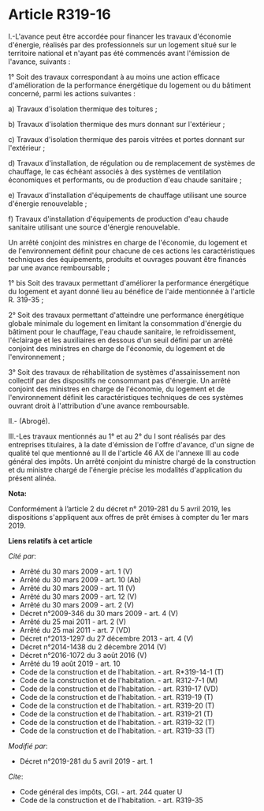 # Article R319-16

I.-L'avance peut être accordée pour financer les travaux d'économie d'énergie, réalisés par des professionnels sur un
logement situé sur le territoire national et n'ayant pas été commencés avant l'émission de l'avance, suivants :

1° Soit des travaux correspondant à au moins une action efficace d'amélioration de la performance énergétique du logement ou
du bâtiment concerné, parmi les actions suivantes :

a) Travaux d'isolation thermique des toitures ;

b) Travaux d'isolation thermique des murs donnant sur l'extérieur ;

c) Travaux d'isolation thermique des parois vitrées et portes donnant sur l'extérieur ;

d) Travaux d'installation, de régulation ou de remplacement de systèmes de chauffage, le cas échéant associés à des systèmes
de ventilation économiques et performants, ou de production d'eau chaude sanitaire ;

e) Travaux d'installation d'équipements de chauffage utilisant une source d'énergie renouvelable ;

f) Travaux d'installation d'équipements de production d'eau chaude sanitaire utilisant une source d'énergie renouvelable.

Un arrêté conjoint des ministres en charge de l'économie, du logement et de l'environnement définit pour chacune de ces
actions les caractéristiques techniques des équipements, produits et ouvrages pouvant être financés par une avance
remboursable ;

1° bis Soit des travaux permettant d'améliorer la performance énergétique du logement et ayant donné lieu au bénéfice de
l'aide mentionnée à l'article R. 319-35 ;

2° Soit des travaux permettant d'atteindre une performance énergétique globale minimale du logement en limitant la
consommation d'énergie du bâtiment pour le chauffage, l'eau chaude sanitaire, le refroidissement, l'éclairage et les
auxiliaires en dessous d'un seuil défini par un arrêté conjoint des ministres en charge de l'économie, du logement et de
l'environnement ;

3° Soit des travaux de réhabilitation de systèmes d'assainissement non collectif par des dispositifs ne consommant pas
d'énergie. Un arrêté conjoint des ministres en charge de l'économie, du logement et de l'environnement définit les
caractéristiques techniques de ces systèmes ouvrant droit à l'attribution d'une avance remboursable.

II.- (Abrogé).

III.-Les travaux mentionnés au 1° et au 2° du I sont réalisés par des entreprises titulaires, à la date d'émission de l'offre
d'avance, d'un signe de qualité tel que mentionné au II de l'article 46 AX de l'annexe III au code général des impôts. Un
arrêté conjoint du ministre chargé de la construction et du ministre chargé de l'énergie précise les modalités d'application
du présent alinéa.

**Nota:**

Conformément à l’article 2 du décret n° 2019-281 du 5 avril 2019, les dispositions s'appliquent aux offres de prêt émises à
compter du 1er mars 2019.

**Liens relatifs à cet article**

_Cité par_:

  - Arrêté du 30 mars 2009 - art. 1 (V)
  - Arrêté du 30 mars 2009 - art. 10 (Ab)
  - Arrêté du 30 mars 2009 - art. 11 (V)
  - Arrêté du 30 mars 2009 - art. 12 (V)
  - Arrêté du 30 mars 2009 - art. 2 (V)
  - Décret n°2009-346 du 30 mars 2009 - art. 4 (V)
  - Arrêté du 25 mai 2011 - art. 2 (V)
  - Arrêté du 25 mai 2011 - art. 7 (VD)
  - Décret n°2013-1297 du 27 décembre 2013 - art. 4 (V)
  - Décret n°2014-1438 du 2 décembre 2014 (V)
  - Décret n°2016-1072 du 3 août 2016 (V)
  - Arrêté du 19 août 2019 - art. 10
  - Code de la construction et de l'habitation. - art. R*319-14-1 (T)
  - Code de la construction et de l'habitation. - art. R312-7-1 (M)
  - Code de la construction et de l'habitation. - art. R319-17 (VD)
  - Code de la construction et de l'habitation. - art. R319-19 (T)
  - Code de la construction et de l'habitation. - art. R319-20 (T)
  - Code de la construction et de l'habitation. - art. R319-21 (T)
  - Code de la construction et de l'habitation. - art. R319-32 (T)
  - Code de la construction et de l'habitation. - art. R319-33 (T)

_Modifié par_:

  - Décret n°2019-281 du 5 avril 2019 - art. 1

_Cite_:

  - Code général des impôts, CGI. - art. 244 quater U
  - Code de la construction et de l'habitation. - art. R319-35
